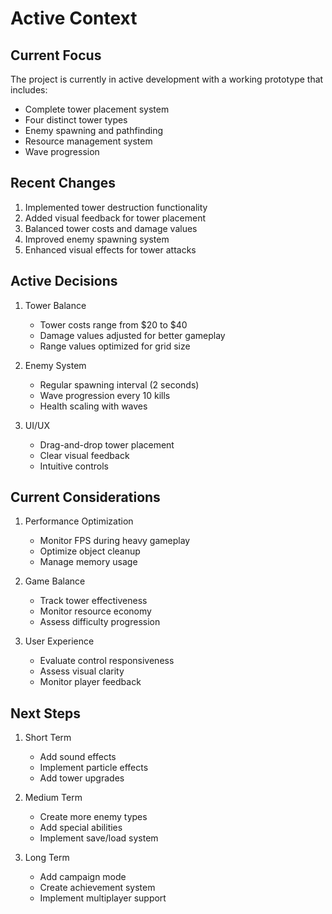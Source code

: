 # Active Context

## Current Focus
The project is currently in active development with a working prototype that includes:
- Complete tower placement system
- Four distinct tower types
- Enemy spawning and pathfinding
- Resource management system
- Wave progression

## Recent Changes
1. Implemented tower destruction functionality
2. Added visual feedback for tower placement
3. Balanced tower costs and damage values
4. Improved enemy spawning system
5. Enhanced visual effects for tower attacks

## Active Decisions
1. Tower Balance
   - Tower costs range from $20 to $40
   - Damage values adjusted for better gameplay
   - Range values optimized for grid size

2. Enemy System
   - Regular spawning interval (2 seconds)
   - Wave progression every 10 kills
   - Health scaling with waves

3. UI/UX
   - Drag-and-drop tower placement
   - Clear visual feedback
   - Intuitive controls

## Current Considerations
1. Performance Optimization
   - Monitor FPS during heavy gameplay
   - Optimize object cleanup
   - Manage memory usage

2. Game Balance
   - Track tower effectiveness
   - Monitor resource economy
   - Assess difficulty progression

3. User Experience
   - Evaluate control responsiveness
   - Assess visual clarity
   - Monitor player feedback

## Next Steps
1. Short Term
   - Add sound effects
   - Implement particle effects
   - Add tower upgrades

2. Medium Term
   - Create more enemy types
   - Add special abilities
   - Implement save/load system

3. Long Term
   - Add campaign mode
   - Create achievement system
   - Implement multiplayer support 